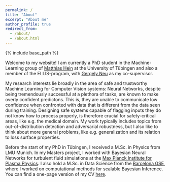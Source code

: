 ```yaml
---
permalink: /
title: "About"
excerpt: "About me"
author_profile: true
redirect_from: 
  - /about/
  - /about.html
---
```


{% include base_path %}

Welcome to my website! I am currently a PhD student in the Machine-Learning group of [Matthias Hein](https://uni-tuebingen.de/fakultaeten/mathematisch-naturwissenschaftliche-fakultaet/fachbereiche/informatik/lehrstuehle/maschinelles-lernen/team/prof-dr-matthias-hein/) at the University of Tübingen and also a member of the ELLIS-program, with [Gergely Neu](http://cs.bme.hu/~gergo/) as my co-supervisor. 

My research interests lie broadly in the area of safe and trustworthy Machine Learning for Computer Vision systems: Neural Networks, despite being tremendously successful at a plethora of tasks, are known to make overly confident predictons. This is, they are unable to communicate low confidence when confronted with data that is different from the data seen during training. Designing safe systems capable of flagging inputs they do not know how to process properly, is therefore crucial for safety-critical areas, like e.g. the medical domain. My work typically includes topics from out-of-distribution detection and adversarial robustness, but I also like to think about more general problems, like e.g. generalization and its relation to loss surface properties. 

Before the start of my PhD in Tübingen, I received a M.Sc. in Physics from LMU Munich. In my Masters project, I worked with Bayesian Neural Networks for turbulent fluid simulations at the [Max Planck Institute for Plasma Physics](https://www.ipp.mpg.de/en). I also hold a M.Sc. in Data Science from the [Barcelona GSE](https://bse.eu/), where I worked on computational methods for scalable Bayesian Inference. You can find a one-page version of my CV [here](https://muellerm-95.github.io/files/CV.pdf).
